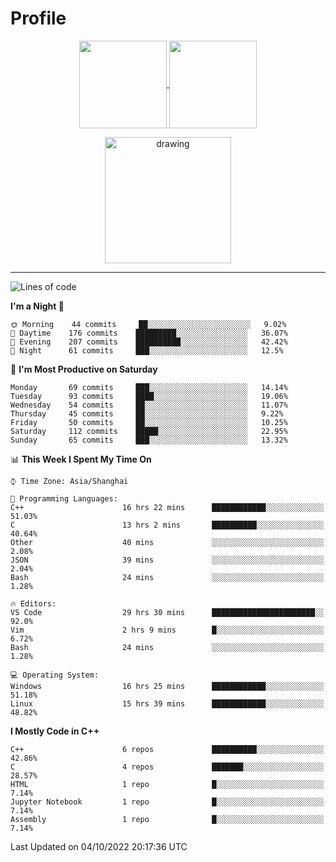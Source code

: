 # Profile

<p align="center">
  <a href="https://github.com/SourVoice">
    <img
      align="center"
      height="140em"
      src="https://github-readme-stats.vercel.app/api?username=SourVoice&show_icons=true&include_all_commits=true&count_private=true&theme=tokyonight"
    />
  </a>
  <a href="https://github.com/SourVoice">
    <img
      align="center"
      height="140em"
      src="https://github-readme-stats.vercel.app/api/top-langs/?username=SourVoice&show_icons=true&include_all_commits=true&count_private=true&layout=compact&theme=tokyonight"
    />
  </a>
</p>

<p align="center">
   <a href="https://github.com/SourVoice">
    <img
      align="center"
      height="202em"
      alt="drawing"
      src="https://activity-graph.herokuapp.com/graph?username=SourVoice&theme=react-dark"
    />
  </a>
</p>

---
<!--START_SECTION:waka-->
![Lines of code](https://img.shields.io/badge/From%20Hello%20World%20I%27ve%20Written-255%20Thousand%20lines%20of%20code-blue)

**I'm a Night 🦉** 

```text
🌞 Morning    44 commits     ██░░░░░░░░░░░░░░░░░░░░░░░   9.02% 
🌆 Daytime    176 commits    █████████░░░░░░░░░░░░░░░░   36.07% 
🌃 Evening    207 commits    ██████████░░░░░░░░░░░░░░░   42.42% 
🌙 Night      61 commits     ███░░░░░░░░░░░░░░░░░░░░░░   12.5%

```
📅 **I'm Most Productive on Saturday** 

```text
Monday       69 commits     ███░░░░░░░░░░░░░░░░░░░░░░   14.14% 
Tuesday      93 commits     ████░░░░░░░░░░░░░░░░░░░░░   19.06% 
Wednesday    54 commits     ██░░░░░░░░░░░░░░░░░░░░░░░   11.07% 
Thursday     45 commits     ██░░░░░░░░░░░░░░░░░░░░░░░   9.22% 
Friday       50 commits     ██░░░░░░░░░░░░░░░░░░░░░░░   10.25% 
Saturday     112 commits    █████░░░░░░░░░░░░░░░░░░░░   22.95% 
Sunday       65 commits     ███░░░░░░░░░░░░░░░░░░░░░░   13.32%

```


📊 **This Week I Spent My Time On** 

```text
⌚︎ Time Zone: Asia/Shanghai

💬 Programming Languages: 
C++                      16 hrs 22 mins      ████████████░░░░░░░░░░░░░   51.03% 
C                        13 hrs 2 mins       ██████████░░░░░░░░░░░░░░░   40.64% 
Other                    40 mins             ░░░░░░░░░░░░░░░░░░░░░░░░░   2.08% 
JSON                     39 mins             ░░░░░░░░░░░░░░░░░░░░░░░░░   2.04% 
Bash                     24 mins             ░░░░░░░░░░░░░░░░░░░░░░░░░   1.28%

🔥 Editors: 
VS Code                  29 hrs 30 mins      ███████████████████████░░   92.0% 
Vim                      2 hrs 9 mins        █░░░░░░░░░░░░░░░░░░░░░░░░   6.72% 
Bash                     24 mins             ░░░░░░░░░░░░░░░░░░░░░░░░░   1.28%

💻 Operating System: 
Windows                  16 hrs 25 mins      ████████████░░░░░░░░░░░░░   51.18% 
Linux                    15 hrs 39 mins      ████████████░░░░░░░░░░░░░   48.82%

```

**I Mostly Code in C++** 

```text
C++                      6 repos             ██████████░░░░░░░░░░░░░░░   42.86% 
C                        4 repos             ███████░░░░░░░░░░░░░░░░░░   28.57% 
HTML                     1 repo              █░░░░░░░░░░░░░░░░░░░░░░░░   7.14% 
Jupyter Notebook         1 repo              █░░░░░░░░░░░░░░░░░░░░░░░░   7.14% 
Assembly                 1 repo              █░░░░░░░░░░░░░░░░░░░░░░░░   7.14%

```



 Last Updated on 04/10/2022 20:17:36 UTC
<!--END_SECTION:waka-->
